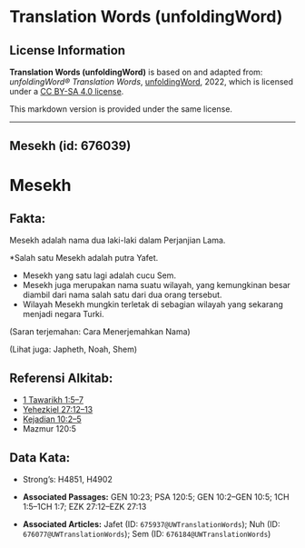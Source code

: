 # Translation Words (unfoldingWord)

## License Information

**Translation Words (unfoldingWord)** is based on and adapted from: _unfoldingWord® Translation Words_, [unfoldingWord](https://unfoldingword.org/utw), 2022, which is licensed under a [CC BY-SA 4.0 license](https://creativecommons.org/licenses/by-sa/4.0/legalcode.en).

This markdown version is provided under the same license.



--------------------------------

## Mesekh (id: 676039)

Mesekh
======

Fakta:
------

Mesekh adalah nama dua laki\-laki dalam Perjanjian Lama.

\*Salah satu Mesekh adalah putra Yafet.

* Mesekh yang satu lagi adalah cucu Sem.
* Mesekh juga merupakan nama suatu wilayah, yang kemungkinan besar diambil dari nama salah satu dari dua orang tersebut.
* Wilayah Mesekh mungkin terletak di sebagian wilayah yang sekarang menjadi negara Turki.

(Saran terjemahan: Cara Menerjemahkan Nama)

(Lihat juga: Japheth, Noah, Shem)

Referensi Alkitab:
------------------

* [1 Tawarikh 1:5–7](https://ref.ly/1Chr0:0)
* [Yehezkiel 27:12–13](https://ref.ly/Ezek27:12-Ezek27:13)
* [Kejadian 10:2–5](https://ref.ly/Gen10:2-Gen10:5)
* Mazmur 120:5

Data Kata:
----------

* Strong’s: H4851, H4902

* **Associated Passages:** GEN 10:23; PSA 120:5; GEN 10:2–GEN 10:5; 1CH 1:5–1CH 1:7; EZK 27:12–EZK 27:13
* **Associated Articles:** Jafet (ID: `675937@UWTranslationWords`); Nuh (ID: `676077@UWTranslationWords`); Sem (ID: `676184@UWTranslationWords`)

